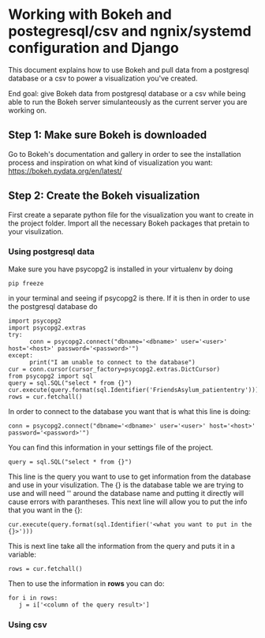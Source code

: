 # Working with Bokeh and postegresql/csv and ngnix/systemd configuration and Django
This document explains how to use Bokeh and pull data from a postgresql database or a csv to power a visualization you've created. 

End goal: give Bokeh data from postgresql database or a csv while being able to run the Bokeh server simulanteously as the current server you are working on.

## Step 1: Make sure Bokeh is downloaded
  Go to Bokeh's documentation and gallery in order to see the installation process and inspiration on what kind of visualization you want: https://bokeh.pydata.org/en/latest/
## Step 2: Create the Bokeh visualization
  First create a separate python file for the visualization you want to create in the project folder. Import all the necessary Bokeh packages that pretain to your visulization.
  ### Using postgresql data
  Make sure you have psycopg2 is installed in your virtualenv by doing
  ```
  pip freeze
  ```
  in your terminal and seeing if psycopg2 is there. If it is then in order to use the postgresql database do 
  ```
import psycopg2
import psycopg2.extras
try:
        conn = psycopg2.connect("dbname='<dbname>' user='<user>' host='<host>' password='<password>'")
except:
        print("I am unable to connect to the database")
cur = conn.cursor(cursor_factory=psycopg2.extras.DictCursor)
from psycopg2 import sql
query = sql.SQL("select * from {}")
cur.execute(query.format(sql.Identifier('FriendsAsylum_patiententry')))
rows = cur.fetchall()
```
 In order to connect to the database you want that is what this line is doing:
 ```
 conn = psycopg2.connect("dbname='<dbname>' user='<user>' host='<host>' password='<password>'")
 ```
 You can find this information in your settings file of the project. 
 ```
 query = sql.SQL("select * from {}")
 ```
 This line is the query you want to use to get information from the database and use in your visulization. The {} is the database table we are trying to use and will need '' around the database name and putting it directly will cause errors with parantheses. This next line will allow you to put the info that you want in the {}:
 ```
 cur.execute(query.format(sql.Identifier('<what you want to put in the {}>')))
 ```
 This is next line take all the information from the query and puts it in a variable:
 ```
 rows = cur.fetchall()
 ```
 Then to use the information in <strong>rows</strong> you can do:
 ```
 for i in rows:
    j = i['<column of the query result>']
```

### Using csv

 
